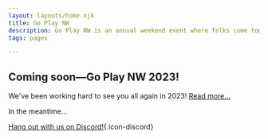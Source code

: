 ```yaml
---
layout: layouts/home.njk
title: Go Play NW
description: Go Play NW is an annual weekend event where folks come together to play tabletop role-playing, story, board, and card games. Meet new people! Play new games!
tags: pages

---
```

## Coming soon—Go Play NW 2023!
We've been working hard to see you all again in 2023! [Read more…](blog/2023-02-21.md)

In the meantime...

[Hang out with us on Discord!](https://discord.gg/AqhayGFexQ){.icon-discord}
